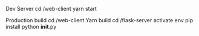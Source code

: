 
Dev Server
 cd /web-client
 yarn start

Production build
 cd /web-client
 Yarn build
 cd /flask-server
 activate env
 pip install
 python __init__.py
